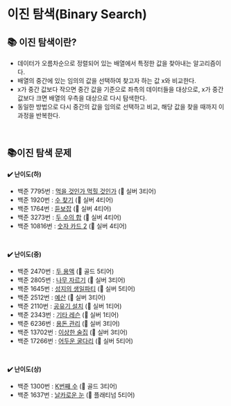 # 이진 탐색(Binary Search)

## 📚 이진 탐색이란?
* 데이터가 오름차순으로 정렬되어 있는 배열에서 특정한 값을 찾아내는 알고리즘이다.   
* 배열의 중간에 있는 임의의 값을 선택하여 찾고자 하는 값 x와 비교한다.   
* x가 중간 값보다 작으면 중간 값을 기준으로 좌측의 데이터들을 대상으로, x가 중간값보다 크면 배열의 우측을 대상으로 다시 탐색한다.   
* 동일한 방법으로 다시 중간의 값을 임의로 선택하고 비교, 해당 값을 찾을 때까지 이 과정을 반복한다.   
</br>

## 📚이진 탐색 문제
**✔️ 난이도(하)**
* 백준 7795번 : [먹을 것인가 먹힐 것인가](https://www.acmicpc.net/problem/7795) (🥈 실버 3티어)
* 백준 1920번 : [수 찾기](https://www.acmicpc.net/problem/1920) (🥈 실버 4티어)
* 백준 1764번 : [듣보잡](https://www.acmicpc.net/problem/1764) (🥈 실버 4티어)
* 백준 3273번 : [두 수의 합](https://www.acmicpc.net/problem/3273) (🥈 실버 4티어)
* 백준 10816번 : [숫자 카드 2](https://www.acmicpc.net/problem/10816) (🥈 실버 4티어)
</br>

**✔️ 난이도(중)**
* 백준 2470번 : [두 용액](https://www.acmicpc.net/problem/2470) (🥇 골드 5티어)
* 백준 2805번 : [나무 자르기](https://www.acmicpc.net/problem/2805) (🥈 실버 3티어)
* 백준 1645번 : [성지의 생일파티](https://www.acmicpc.net/problem/1645) (🥈 실버 5티어)
* 백준 2512번 : [예산](https://www.acmicpc.net/problem/2512) (🥈 실버 3티어)
* 백준 2110번 : [공유기 설치](https://www.acmicpc.net/problem/2110) (🥈 실버 1티어)
* 백준 2343번 : [기타 레슨](https://www.acmicpc.net/problem/2343) (🥈 실버 1티어)
* 백준 6236번 : [용돈 관리](https://www.acmicpc.net/problem/6236) (🥈 실버 3티어)
* 백준 13702번 : [이상한 술집](https://www.acmicpc.net/problem/13702) (🥈 실버 3티어)
* 백준 17266번 : [어두운 굴다리](https://www.acmicpc.net/problem/17266) (🥈 실버 5티어)
</br>

**✔️ 난이도(상)**
* 백준 1300번 : [K번째 수](https://www.acmicpc.net/problem/1300) (🥇 골드 3티어)
* 백준 1637번 : [날카로운 눈](https://www.acmicpc.net/problem/1637) (🏅 플래티넘 5티어)
</br>
